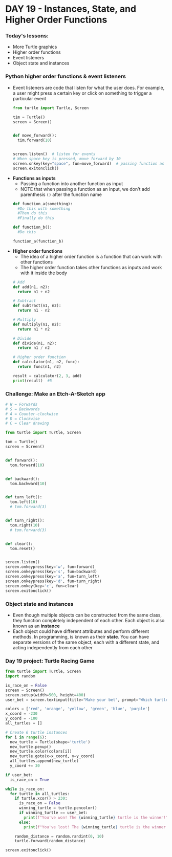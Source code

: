 # DAY 19 - Instances, State, and Higher Order Functions

### Today's lessons:
- More Turtle graphics
- Higher order functions
- Event listeners
- Object state and instances

### Python higher order functions & event listeners
- Event listeners are code that listen for what the user does. For example, a user might press a certain key or click on something to trigger a particular event
  ```py
  from turtle import Turtle, Screen

  tim = Turtle()
  screen = Screen()


  def move_forward():
    tim.forward(10)


  screen.listen()  # listen for events
  # When space key is pressed, move forward by 10
  screen.onkey(key="space", fun=move_forward)  # passing function as input
  screen.exitonclick()
  ```
- **Functions as inputs**
  - Passing a function into another function as input
  - NOTE that when passing a function as an input, we don't add parenthesis `()` after the function name
  ```py
  def function_a(something):
    #Do this with something
    #Then do this
    #Finally do this

  def function_b():
    #Do this

  function_a(function_b)
  ```
- **Higher order functions**
  - The idea of a higher order function is a function that can work with other functions
  - The higher order function takes other functions as inputs and work with it inside the body
  ```py
  # Add
  def add(n1, n2):
    return n1 + n2

  # Subtract
  def subtract(n1, n2):
    return n1 - n2

  # Multiply
  def multiply(n1, n2):
    return n1 * n2

  # Divide
  def divide(n1, n2):
    return n1 / n2

  # Higher order function
  def calculator(n1, n2, func):
    return func(n1, n2)

  result = calculator(2, 3, add)
  print(result)  #5
  ```

### Challenge: Make an Etch-A-Sketch app
```py
# W = Forwards
# S = Backwards
# A = Counter-clockwise
# D = Clockwise
# C = Clear drawing

from turtle import Turtle, Screen

tom = Turtle()
screen = Screen()


def forward():
  tom.forward(10)


def backward():
  tom.backward(10)


def turn_left():
  tom.left(10)
  # tom.forward(3)


def turn_right():
  tom.right(10)
  # tom.forward(3)


def clear():
  tom.reset()


screen.listen()
screen.onkeypress(key='w', fun=forward)
screen.onkeypress(key='s', fun=backward)
screen.onkeypress(key='a', fun=turn_left)
screen.onkeypress(key='d', fun=turn_right)
screen.onkey(key='c', fun=clear)
screen.exitonclick()
```

### Object state and instances
- Even though multiple objects can be constructed from the same class, they function completely independent of each other. Each object is also known as an **instance**
- Each object could have different attributes and perform different methods. In programming, is known as their **state**. You can have separate versions of the same object, each with a different state, and acting independently from each other

### Day 19 project: Turtle Racing Game
```py
from turtle import Turtle, Screen
import random

is_race_on = False
screen = Screen()
screen.setup(width=500, height=400)
user_bet = screen.textinput(title="Make your bet", prompt="Which turtle will win the race? Enter a color: ")

colors = ['red', 'orange', 'yellow', 'green', 'blue', 'purple']
x_coord = -230
y_coord = -100
all_turtles = []

# Create 6 turtle instances
for i in range(6):
  new_turtle = Turtle(shape='turtle')
  new_turtle.penup()
  new_turtle.color(colors[i])
  new_turtle.goto(x=x_coord, y=y_coord)
  all_turtles.append(new_turtle)
  y_coord += 30

if user_bet:
  is_race_on = True

while is_race_on:
  for turtle in all_turtles:
    if turtle.xcor() > 230:
      is_race_on = False
      winning_turtle = turtle.pencolor()
      if winning_turtle == user_bet:
        print(f"You've won! The {winning_turtle} turtle is the winner!")
      else:
        print(f"You've lost! The {winning_turtle} turtle is the winner!")

    random_distance = random.randint(0, 10)
    turtle.forward(random_distance)

screen.exitonclick()
```
